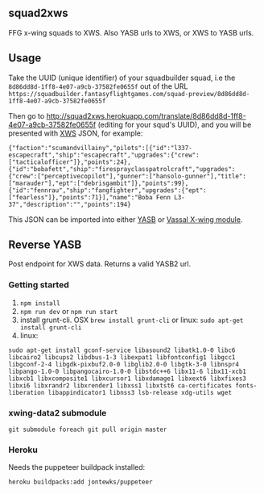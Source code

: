 ## squad2xws

FFG x-wing squads to XWS.  Also YASB urls to XWS, or XWS to YASB urls.

## Usage

Take the UUID (unique identifier) of your squadbuilder squad, i.e the `8d86dd8d-1ff8-4e07-a9cb-37582fe0655f` out of the URL `https://squadbuilder.fantasyflightgames.com/squad-preview/8d86dd8d-1ff8-4e07-a9cb-37582fe0655f`

Then go to http://squad2xws.herokuapp.com/translate/8d86dd8d-1ff8-4e07-a9cb-37582fe0655f
 (editing for your squd's UUID), and you will be presented with [XWS](https://github.com/elistevens/xws-spec) JSON, for example:
 
```
{"faction":"scumandvillainy","pilots":[{"id":"l337-escapecraft","ship":"escapecraft","upgrades":{"crew":["tacticalofficer"]},"points":24},{"id":"bobafett","ship":"firesprayclasspatrolcraft","upgrades":{"crew":["perceptivecopilot"],"gunner":["hansolo-gunner"],"title":["marauder"],"ept":["debrisgambit"]},"points":99},{"id":"fennrau","ship":"fangfighter","upgrades":{"ept":["fearless"]},"points":71}],"name":"Boba Fenn L3-37","description":"","points":194}
```

This JSON can be imported into either [YASB](https://raithos.github.io) or [Vassal X-wing module](http://www.vassalengine.org/wiki/Module:Star_Wars:_X-Wing_Miniatures_Game).

## Reverse YASB

Post endpoint for XWS data.  Returns a valid YASB2 url.



### Getting started
1. ```npm install```
2. ```npm run dev``` or ```npm run start```
3. install grunt-cli.  OSX `brew install grunt-cli` or linux: `sudo apt-get install grunt-cli`
4. linux:
```
sudo apt-get install gconf-service libasound2 libatk1.0-0 libc6 libcairo2 libcups2 libdbus-1-3 libexpat1 libfontconfig1 libgcc1 libgconf-2-4 libgdk-pixbuf2.0-0 libglib2.0-0 libgtk-3-0 libnspr4 libpango-1.0-0 libpangocairo-1.0-0 libstdc++6 libx11-6 libx11-xcb1 libxcb1 libxcomposite1 libxcursor1 libxdamage1 libxext6 libxfixes3 libxi6 libxrandr2 libxrender1 libxss1 libxtst6 ca-certificates fonts-liberation libappindicator1 libnss3 lsb-release xdg-utils wget
```

### xwing-data2 submodule
`git submodule foreach git pull origin master`


### Heroku
Needs the puppeteer buildpack installed:

`heroku buildpacks:add jontewks/puppeteer`
